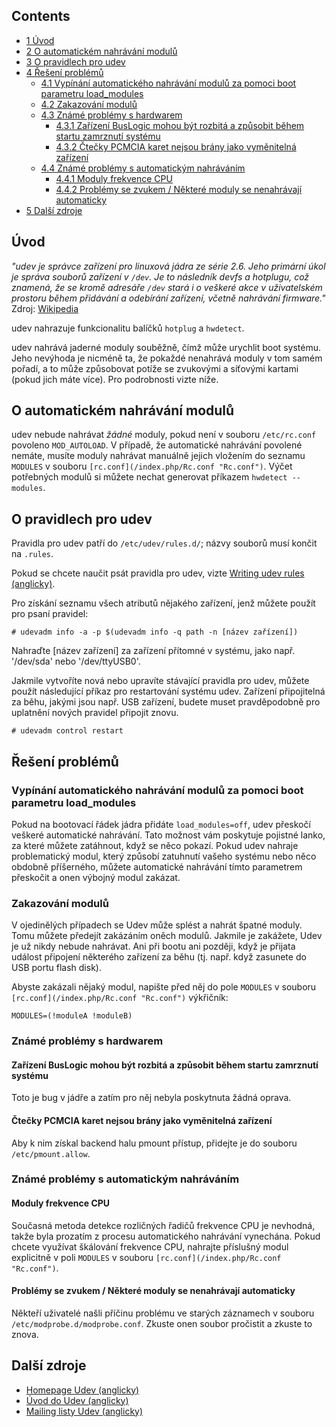 ## Contents

*   [1 Úvod](#.C3.9Avod)
*   [2 O automatickém nahrávání modulů](#O_automatick.C3.A9m_nahr.C3.A1v.C3.A1n.C3.AD_modul.C5.AF)
*   [3 O pravidlech pro udev](#O_pravidlech_pro_udev)
*   [4 Řešení problémů](#.C5.98e.C5.A1en.C3.AD_probl.C3.A9m.C5.AF)
    *   [4.1 Vypínání automatického nahrávání modulů za pomoci boot parametru load_modules](#Vyp.C3.ADn.C3.A1n.C3.AD_automatick.C3.A9ho_nahr.C3.A1v.C3.A1n.C3.AD_modul.C5.AF_za_pomoci_boot_parametru_load_modules)
    *   [4.2 Zakazování modulů](#Zakazov.C3.A1n.C3.AD_modul.C5.AF)
    *   [4.3 Známé problémy s hardwarem](#Zn.C3.A1m.C3.A9_probl.C3.A9my_s_hardwarem)
        *   [4.3.1 Zařízení BusLogic mohou být rozbitá a způsobit během startu zamrznutí systému](#Za.C5.99.C3.ADzen.C3.AD_BusLogic_mohou_b.C3.BDt_rozbit.C3.A1_a_zp.C5.AFsobit_b.C4.9Bhem_startu_zamrznut.C3.AD_syst.C3.A9mu)
        *   [4.3.2 Čtečky PCMCIA karet nejsou brány jako vyměnitelná zařízení](#.C4.8Cte.C4.8Dky_PCMCIA_karet_nejsou_br.C3.A1ny_jako_vym.C4.9Bniteln.C3.A1_za.C5.99.C3.ADzen.C3.AD)
    *   [4.4 Známé problémy s automatickým nahráváním](#Zn.C3.A1m.C3.A9_probl.C3.A9my_s_automatick.C3.BDm_nahr.C3.A1v.C3.A1n.C3.ADm)
        *   [4.4.1 Moduly frekvence CPU](#Moduly_frekvence_CPU)
        *   [4.4.2 Problémy se zvukem / Některé moduly se nenahrávají automaticky](#Probl.C3.A9my_se_zvukem_.2F_N.C4.9Bkter.C3.A9_moduly_se_nenahr.C3.A1vaj.C3.AD_automaticky)
*   [5 Další zdroje](#Dal.C5.A1.C3.AD_zdroje)

## Úvod

*"udev je správce zařízení pro linuxová jádra ze série 2.6\. Jeho primární úkol je správa souborů zařízení v `/dev`. Je to následník devfs a hotplugu, což znamená, že se kromě adresáře `/dev` stará i o veškeré akce v uživatelském prostoru během přidávání a odebírání zařízení, včetně nahrávání firmware."* Zdroj: [Wikipedia](https://en.wikipedia.org/wiki/Udev "wikipedia:Udev")

udev nahrazuje funkcionalitu balíčků `hotplug` a `hwdetect`.

udev nahrává jaderné moduly souběžně, čímž může urychlit boot systému. Jeho nevýhoda je nicméně ta, že pokaždé nenahrává moduly v tom samém pořadí, a to může způsobovat potíže se zvukovými a síťovými kartami (pokud jich máte více). Pro podrobnosti vizte níže.

## O automatickém nahrávání modulů

udev nebude nahrávat *žádné* moduly, pokud není v souboru `/etc/rc.conf` povoleno `MOD_AUTOLOAD`. V případě, že automatické nahrávání povolené nemáte, musíte moduly nahrávat manuálně jejich vložením do seznamu `MODULES` v souboru `[rc.conf](/index.php/Rc.conf "Rc.conf")`. Výčet potřebných modulů si můžete nechat generovat příkazem `hwdetect --modules`.

## O pravidlech pro udev

Pravidla pro udev patří do `/etc/udev/rules.d/`; názvy souborů musí končit na `.rules`.

Pokud se chcete naučit psát pravidla pro udev, vizte [Writing udev rules (anglicky)](http://www.reactivated.net/writing_udev_rules.html).

Pro získání seznamu všech atributů nějakého zařízení, jenž můžete použít pro psaní pravidel:

```
# udevadm info -a -p $(udevadm info -q path -n [název zařízení])

```

Nahraďte [název zařízení] za zařízení přítomné v systému, jako např. '/dev/sda' nebo '/dev/ttyUSB0'.

Jakmile vytvoříte nová nebo upravíte stávající pravidla pro udev, můžete použít následující příkaz pro restartování systému udev. Zařízení připojitelná za běhu, jakými jsou např. USB zařízení, budete muset pravděpodobně pro uplatnění nových pravidel připojit znovu.

```
# udevadm control restart

```

## Řešení problémů

### Vypínání automatického nahrávání modulů za pomoci boot parametru load_modules

Pokud na bootovací řádek jádra přidáte `load_modules=off`, udev přeskočí veškeré automatické nahrávání. Tato možnost vám poskytuje pojistné lanko, za které můžete zatáhnout, když se něco pokazí. Pokud udev nahraje problematický modul, který způsobí zatuhnutí vašeho systému nebo něco obdobně příšerného, můžete automatické nahrávání tímto parametrem přeskočit a onen výbojný modul zakázat.

### Zakazování modulů

V ojedinělých případech se Udev může splést a nahrát špatné moduly. Tomu můžete předejít zakázáním oněch modulů. Jakmile je zakážete, Udev je už nikdy nebude nahrávat. Ani při bootu ani později, když je přijata událost připojení některého zařízení za běhu (tj. např. když zasunete do USB portu flash disk).

Abyste zakázali nějaký modul, napište před něj do pole `MODULES` v souboru `[rc.conf](/index.php/Rc.conf "Rc.conf")` výkřičník:

```
MODULES=(!moduleA !moduleB)

```

### Známé problémy s hardwarem

#### Zařízení BusLogic mohou být rozbitá a způsobit během startu zamrznutí systému

Toto je bug v jádře a zatím pro něj nebyla poskytnuta žádná oprava.

#### Čtečky PCMCIA karet nejsou brány jako vyměnitelná zařízení

Aby k nim získal backend halu pmount přístup, přidejte je do souboru `/etc/pmount.allow`.

### Známé problémy s automatickým nahráváním

#### Moduly frekvence CPU

Současná metoda detekce rozličných řadičů frekvence CPU je nevhodná, takže byla prozatím z procesu automatického nahrávání vynechána. Pokud chcete využívat škálování frekvence CPU, nahrajte příslušný modul explicitně v poli `MODULES` v souboru `[rc.conf](/index.php/Rc.conf "Rc.conf")`.

#### Problémy se zvukem / Některé moduly se nenahrávají automaticky

Někteří uživatelé našli příčinu problému ve starých záznamech v souboru `/etc/modprobe.d/modprobe.conf`. Zkuste onen soubor pročistit a zkuste to znova.

## Další zdroje

*   [Homepage Udev (anglicky)](http://www.kernel.org/pub/linux/utils/kernel/hotplug/udev.html)
*   [Úvod do Udev (anglicky)](http://www.linux.com/news/hardware/peripherals/180950-udev)
*   [Mailing listy Udev (anglicky)](http://vger.kernel.org/vger-lists.html#linux-hotplug)
